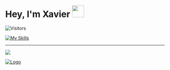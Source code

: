 # Hey, I'm Xavier <img style="width: 38px" src="https://media.giphy.com/media/hvRJCLFzcasrR4ia7z/giphy.gif">

<img alt="Visitors" src="https://komarev.com/ghpvc/?username=kingdox&style=flat&labelColor=black&logo=github&label=PROFILE+VIEWS&color=29bf12"/>

[![My Skills](https://skillicons.dev/icons?i=unity,cs,dotnet,firebase,githubactions,vscode,js,ts,angular,androidstudio,html,css,sass,discord,gcp,github,gitlab,visualstudio,bash,git,md,reactivex,redux,regex)](https://skillicons.dev)
____
![](https://hit.yhype.me/github/profile?user_id=44328679)

[![Logo](https://kingdox.github.io/assets/img/uniflux.png)](https://github.com/kingdox/UniFlux)
